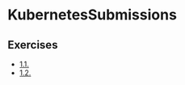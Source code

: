 # KubernetesSubmissions

## Exercises

- [1.1.](https://github.com/t-niemi/KubernetesSubmissions/tree/1.1/log_output)
- [1.2.](https://github.com/t-niemi/KubernetesSubmissions/tree/1.2/todo_app)
